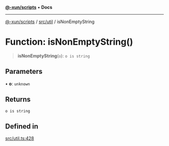 [**@-xun/scripts**](../../../README.md) • **Docs**

***

[@-xun/scripts](../../../README.md) / [src/util](../README.md) / isNonEmptyString

# Function: isNonEmptyString()

> **isNonEmptyString**(`o`): `o is string`

## Parameters

• **o**: `unknown`

## Returns

`o is string`

## Defined in

[src/util.ts:428](https://github.com/Xunnamius/xscripts/blob/c4bd6059488244ad158454492e5cfe3fcc65a457/src/util.ts#L428)
